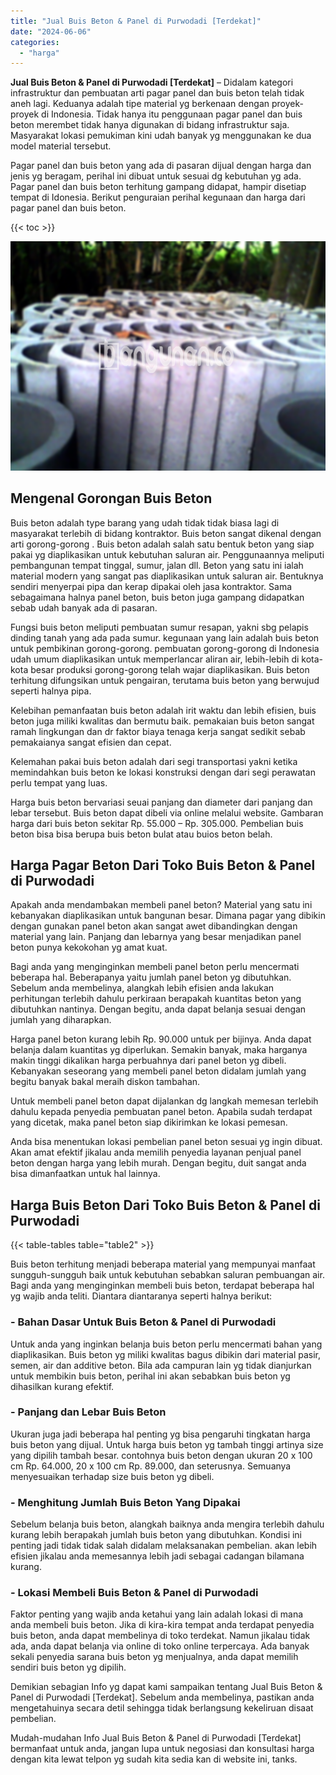 ```yaml
---
title: "Jual Buis Beton & Panel di Purwodadi [Terdekat]"
date: "2024-06-06"
categories: 
  - "harga"
---
```


**Jual Buis Beton & Panel di Purwodadi \[Terdekat\]** – Didalam kategori infrastruktur dan pembuatan arti pagar panel dan buis beton telah tidak aneh lagi. Keduanya adalah tipe material yg berkenaan dengan proyek-proyek di Indonesia. Tidak hanya itu penggunaan pagar panel dan buis beton merembet tidak hanya digunakan di bidang infrastruktur saja. Masyarakat lokasi pemukiman kini udah banyak yg menggunakan ke dua model material tersebut.

Pagar panel dan buis beton yang ada di pasaran dijual dengan harga dan jenis yg beragam, perihal ini dibuat untuk sesuai dg kebutuhan yg ada. Pagar panel dan buis beton terhitung gampang didapat, hampir disetiap tempat di Idonesia. Berikut penguraian perihal kegunaan dan harga dari pagar panel dan buis beton.

{{< toc >}}

![Jual Buis Beton & Panel di Purwodadi [Terdekat]](/images/jual-panel-buis-beton-murah-31.png)

## Mengenal Gorongan Buis Beton

Buis beton adalah type barang yang udah tidak tidak biasa lagi di masyarakat terlebih di bidang kontraktor. Buis beton sangat dikenal dengan arti gorong-gorong . Buis beton adalah salah satu bentuk beton yang siap pakai yg diaplikasikan untuk kebutuhan saluran air. Penggunaannya meliputi pembangunan tempat tinggal, sumur, jalan dll. Beton yang satu ini ialah material modern yang sangat pas diaplikasikan untuk saluran air. Bentuknya sendiri menyerpai pipa dan kerap dipakai oleh jasa kontraktor. Sama sebagaimana halnya panel beton, buis beton juga gampang didapatkan sebab udah banyak ada di pasaran.

Fungsi buis beton meliputi pembuatan sumur resapan, yakni sbg pelapis dinding tanah yang ada pada sumur. kegunaan yang lain adalah buis beton untuk pembikinan gorong-gorong. pembuatan gorong-gorong di Indonesia udah umum diaplikasikan untuk memperlancar aliran air, lebih-lebih di kota-kota besar produksi gorong-gorong telah wajar diaplikasikan. Buis beton terhitung difungsikan untuk pengairan, terutama buis beton yang berwujud seperti halnya pipa.

Kelebihan pemanfaatan buis beton adalah irit waktu dan lebih efisien, buis beton juga miliki kwalitas dan bermutu baik. pemakaian buis beton sangat ramah lingkungan dan dr faktor biaya tenaga kerja sangat sedikit sebab pemakaianya sangat efisien dan cepat.

Kelemahan pakai buis beton adalah dari segi transportasi yakni ketika memindahkan buis beton ke lokasi konstruksi dengan dari segi perawatan perlu tempat yang luas.

Harga buis beton bervariasi seuai panjang dan diameter dari panjang dan lebar tersebut. Buis beton dapat dibeli via online melalui website. Gambaran harga dari buis beton sekitar Rp. 55.000 – Rp. 305.000. Pembelian buis beton bisa bisa berupa buis beton bulat atau buios beton belah.

## Harga Pagar Beton Dari Toko Buis Beton & Panel di Purwodadi

Apakah anda mendambakan membeli panel beton? Material yang satu ini kebanyakan diaplikasikan untuk bangunan besar. Dimana pagar yang dibikin dengan gunakan panel beton akan sangat awet dibandingkan dengan material yang lain. Panjang dan lebarnya yang besar menjadikan panel beton punya kekokohan yg amat kuat.

Bagi anda yang menginginkan membeli panel beton perlu mencermati beberapa hal. Beberapanya yaitu jumlah panel beton yg dibutuhkan. Sebelum anda membelinya, alangkah lebih efisien anda lakukan perhitungan terlebih dahulu perkiraan berapakah kuantitas beton yang dibutuhkan nantinya. Dengan begitu, anda dapat belanja sesuai dengan jumlah yang diharapkan.

Harga panel beton kurang lebih Rp. 90.000 untuk per bijinya. Anda dapat belanja dalam kuantitas yg diperlukan. Semakin banyak, maka harganya makin tinggi dikalikan harga perbuahnya dari panel beton yg dibeli. Kebanyakan seseorang yang membeli panel beton didalam jumlah yang begitu banyak bakal meraih diskon tambahan.

Untuk membeli panel beton dapat dijalankan dg langkah memesan terlebih dahulu kepada penyedia pembuatan panel beton. Apabila sudah terdapat yang dicetak, maka panel beton siap dikirimkan ke lokasi pemesan.

Anda bisa menentukan lokasi pembelian panel beton sesuai yg ingin dibuat. Akan amat efektif jikalau anda memilih penyedia layanan penjual panel beton dengan harga yang lebih murah. Dengan begitu, duit sangat anda bisa dimanfaatkan untuk hal lainnya.

## Harga Buis Beton Dari Toko Buis Beton & Panel di Purwodadi

{{< table-tables table="table2" >}}

Buis beton terhitung menjadi beberapa material yang mempunyai manfaat sungguh-sungguh baik untuk kebutuhan sebabkan saluran pembuangan air. Bagi anda yang menginginkan membeli buis beton, terdapat beberapa hal yg wajib anda teliti. Diantara diantaranya seperti halnya berikut:

### \- Bahan Dasar Untuk Buis Beton & Panel di Purwodadi

Untuk anda yang inginkan belanja buis beton perlu mencermati bahan yang diaplikasikan. Buis beton yg miliki kwalitas bagus dibikin dari material pasir, semen, air dan additive beton. Bila ada campuran lain yg tidak dianjurkan untuk membikin buis beton, perihal ini akan sebabkan buis beton yg dihasilkan kurang efektif.

### \- Panjang dan Lebar Buis Beton

Ukuran juga jadi beberapa hal penting yg bisa pengaruhi tingkatan harga buis beton yang dijual. Untuk harga buis beton yg tambah tinggi artinya size yang dipilih tambah besar. contohnya buis beton dengan ukuran 20 x 100 cm Rp. 64.000, 20 x 100 cm Rp. 89.000, dan seterusnya. Semuanya menyesuaikan terhadap size buis beton yg dibeli.

### \- Menghitung Jumlah Buis Beton Yang Dipakai

Sebelum belanja buis beton, alangkah baiknya anda mengira terlebih dahulu kurang lebih berapakah jumlah buis beton yang dibutuhkan. Kondisi ini penting jadi tidak tidak salah didalam melaksanakan pembelian. akan lebih efisien jikalau anda memesannya lebih jadi sebagai cadangan bilamana kurang.

### \- Lokasi Membeli Buis Beton & Panel di Purwodadi

Faktor penting yang wajib anda ketahui yang lain adalah lokasi di mana anda membeli buis beton. Jika di kira-kira tempat anda terdapat penyedia buis beton, anda dapat membelinya di toko terdekat. Namun jikalau tidak ada, anda dapat belanja via online di toko online terpercaya. Ada banyak sekali penyedia sarana buis beton yg menjualnya, anda dapat memilih sendiri buis beton yg dipilih.

Demikian sebagian Info yg dapat kami sampaikan tentang Jual Buis Beton & Panel di Purwodadi \[Terdekat\]. Sebelum anda membelinya, pastikan anda mengetahuinya secara detil sehingga tidak berlangsung kekeliruan disaat pembelian.

Mudah-mudahan Info Jual Buis Beton & Panel di Purwodadi \[Terdekat\] bermanfaat untuk anda, jangan lupa untuk negosiasi dan konsultasi harga dengan kita lewat telpon yg sudah kita sedia kan di website ini, tanks.
